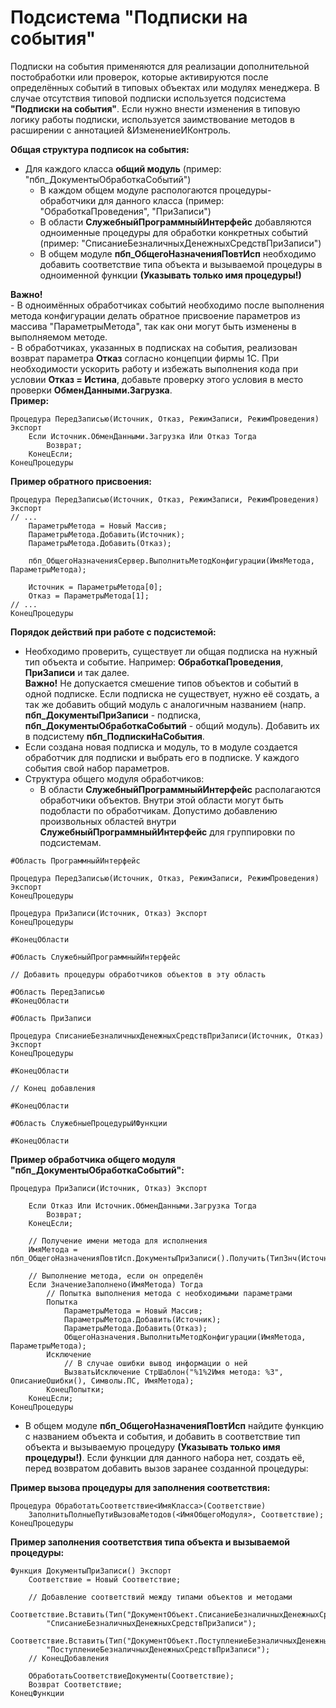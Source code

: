 # Подсистема "Подписки на события"

Подписки на события применяются для реализации дополнительной постобработки или проверок, которые активируются после определённых событий в типовых объектах или модулях менеджера.
В случае отсутствия типовой подписки используется подсистема **"Подписки на события"**. Если нужно внести изменения в типовую логику работы подписки, используется заимствование методов в расширении с аннотацией &ИзменениеИКонтроль.

**Общая структура подписок на события:**
 - Для каждого класса **общий модуль** (пример: "пбп_ДокументыОбработкаСобытий")
   - В каждом общем модуле распологаются процедуры-обработчики для данного класса (пример: "ОбработкаПроведения", "ПриЗаписи")
   - В области **СлужебныйПрограммныйИнтерфейс** добавляются одноименные процедуры для обработки конкретных событий (пример: "СписаниеБезналичныхДенежныхСредствПриЗаписи")
   - В общем модуле **пбп_ОбщегоНазначенияПовтИсп** необходимо добавить соответствие типа объекта и вызываемой процедуры в одноименной функции **(Указывать только имя процедуры!)**

**Важно!**  
    - В одноимённых обработчиках событий необходимо после выполнения метода конфигурации делать обратное присвоение параметров из массива "ПараметрыМетода", так как они могут быть изменены в выполняемом методе.  
    - В обработчиках, указанных в подписках на события, реализован возврат параметра **Отказ** согласно концепции фирмы 1С. При необходимости ускорить работу и избежать выполнения кода при условии **Отказ = Истина**, добавьте проверку этого условия в место проверки **ОбменДанными.Загрузка**.  
    **Пример:**
```BSL
Процедура ПередЗаписью(Источник, Отказ, РежимЗаписи, РежимПроведения) Экспорт
    Если Источник.ОбменДанными.Загрузка Или Отказ Тогда
		Возврат;
	КонецЕсли;
КонецПроцедуры
```

**Пример обратного присвоения:**
```BSL
Процедура ПередЗаписью(Источник, Отказ, РежимЗаписи, РежимПроведения) Экспорт
// ...
    ПараметрыМетода = Новый Массив;
    ПараметрыМетода.Добавить(Источник);
    ПараметрыМетода.Добавить(Отказ);
			
    пбп_ОбщегоНазначенияСервер.ВыполнитьМетодКонфигурации(ИмяМетода, ПараметрыМетода);
			
    Источник = ПараметрыМетода[0];
    Отказ = ПараметрыМетода[1];
// ...
КонецПроцедуры
```

**Порядок действий при работе с подсистемой:**
 - Необходимо проверить, существует ли общая подписка на нужный тип объекта и событие. Например: **ОбработкаПроведения**, **ПриЗаписи** и так далее.  
**Важно!** Не допускается смешение типов объектов и событий в одной подписке. Если подписка не существует, нужно её создать, а так же добавить общий модуль с аналогичным названием (напр. **пбп_ДокументыПриЗаписи** -  подписка, **пбп_ДокументыОбработкаСобытий** - общий модуль).
Добавить их в подсистему **пбп_ПодпискиНаСобытия**.
 - Если создана новая подписка и модуль, то в модуле создается обработчик для подписки и выбрать его в подписке. У каждого события свой набор параметров.
 - Структура общего модуля обработчиков:
   - В области **СлужебныйПрограммныйИнтерфейс** располагаются обработчики объектов. Внутри этой области могут быть подобласти по обработчикам. Допустимо добавлению произвольных областей внутри **СлужебныйПрограммныйИнтерфейс** для группировки по подсистемам.
```BSL
#Область ПрограммныйИнтерфейс

Процедура ПередЗаписью(Источник, Отказ, РежимЗаписи, РежимПроведения) Экспорт
КонецПроцедуры

Процедура ПриЗаписи(Источник, Отказ) Экспорт
КонецПроцедуры

#КонецОбласти

#Область СлужебныйПрограммныйИнтерфейс

// Добавить процедуры обработчиков объектов в эту область

#Область ПередЗаписью
#КонецОбласти

#Область ПриЗаписи

Процедура СписаниеБезналичныхДенежныхСредствПриЗаписи(Источник, Отказ) Экспорт
КонецПроцедуры

#КонецОбласти

// Конец добавления
 
#КонецОбласти

#Область СлужебныеПроцедурыИФункции

#КонецОбласти
```

**Пример обработчика общего модуля "пбп_ДокументыОбработкаСобытий":**
```BSL
Процедура ПриЗаписи(Источник, Отказ) Экспорт
    
    Если Отказ Или Источник.ОбменДанными.Загрузка Тогда
        Возврат;
    КонецЕсли;

    // Получение имени метода для исполнения
    ИмяМетода = пбп_ОбщегоНазначенияПовтИсп.ДокументыПриЗаписи().Получить(ТипЗнч(Источник));
    
    // Выполнение метода, если он определён
    Если ЗначениеЗаполнено(ИмяМетода) Тогда
        // Попытка выполнения метода с необходимыми параметрами
        Попытка
            ПараметрыМетода = Новый Массив;
            ПараметрыМетода.Добавить(Источник);
            ПараметрыМетода.Добавить(Отказ);
            ОбщегоНазначения.ВыполнитьМетодКонфигурации(ИмяМетода, ПараметрыМетода);
        Исключение
            // В случае ошибки вывод информации о ней
            ВызватьИсключение СтрШаблон("%1%2Имя метода: %3", ОписаниеОшибки(), Символы.ПС, ИмяМетода);
        КонецПопытки;
    КонецЕсли;
КонецПроцедуры
```

 - В общем модуле **пбп_ОбщегоНазначенияПовтИсп** найдите функцию с названием объекта и события, и добавить в соответствие тип объекта и вызываемую процедуру **(Указывать только имя процедуры!)**. Если функции для данного набора нет, создать её, перед возвратом добавить вызов заранее созданной процедуры:  

**Пример вызова процедуры для заполнения соответствия:**
```BSL
Процедура ОбработатьСоответствие<ИмяКласса>(Соответствие)
    ЗаполнитьПолныеПутиВызоваМетодов(<ИмяОбщегоМодуля>, Соответствие);
КонецПроцедуры
```

**Пример заполнения соответствия типа объекта и вызываемой процедуры:**
```BSL
Функция ДокументыПриЗаписи() Экспорт
    Соответствие = Новый Соответствие;

    // Добавление соответствий между типами объектов и методами
    Соответствие.Вставить(Тип("ДокументОбъект.СписаниеБезналичныхДенежныхСредств"),
        "СписаниеБезналичныхДенежныхСредствПриЗаписи");
    Соответствие.Вставить(Тип("ДокументОбъект.ПоступлениеБезналичныхДенежныхСредств"),
        "ПоступлениеБезналичныхДенежныхСредствПриЗаписи");
    // КонецДобавления

    ОбработатьСоответствиеДокументы(Соответствие);
    Возврат Соответствие;
КонецФункции
```

